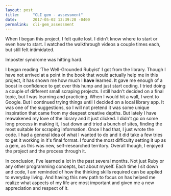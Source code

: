 ```yaml
---
layout: post
title:      "CLI gem - assessment"
date:       2017-05-02 13:39:28 -0400
permalink:  cli-gem_assessment
---
```



When I began this project, I felt quite lost.  I didn't know where to start or even how to start.  I watched the walkthrough videos a couple times each, but still felt intimidated.  

Imposter syndrome was hitting hard.

I began reading 'The Well-Grounded Rubyist' I got from the library.  Though I have not arrived at a point in the book that would actually help me in this project, it has shown me how much I **have** learned.  It gave me enough of a boost in confidence to get over this hump and just start coding.  I tried doing a couple of different small scraping projects.  I still hadn't decided on a final topic, but I was learning and practicing.  When I would hit a wall, I went to Google.  But I continued trying things until I decided on a local library app.  It was one of the suggestions, so I will not pretend it was some unique inspiration that came from my deepest creative depths.  But lately I have reawakened my love of the library and it just clicked.  I didn't go on some long process in making it, I sat down and tried a bunch of sites, finding the most suitable for scraping information.  Once I had that, I just wrote the code.  I had a general idea of what I wanted to do and it did take a few tries to get it working in it's final format.  I found the most difficulty setting it up as a gem, as this was new, self-researched territory.  Overall though, I enjoyed the project and the process through it.

In conclusion, I've learned a lot in the past several months.  Not just Ruby or any other programming concepts, but about myself. Each time I sit down and code, I am reminded of how the thinking skills required can be applied to everyday living. And having this new path to focus on has helped me realize what aspects of my life are most important and given me a new appreciation and respect of it. 
